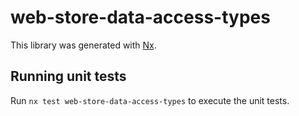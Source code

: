 # web-store-data-access-types

This library was generated with [Nx](https://nx.dev).

## Running unit tests

Run `nx test web-store-data-access-types` to execute the unit tests.
